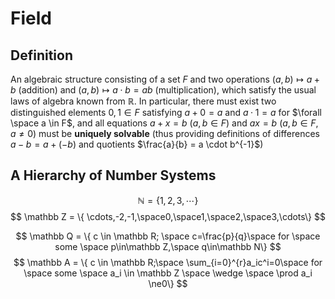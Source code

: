 # Field
## Definition
An algebraic structure consisting of a set $F$ and two operations $(a, b) \mapsto a + b$  (addition) and $(a, b) \mapsto a\cdot  b = ab$ (multiplication), which satisfy the usual laws of algebra known from $\mathbb{R}$. 
In particular, there must exist two distinguished elements $0, 1 \in F$ satisfying $a + 0 = a$ and $a · 1 = a$ for  $\forall \space a \in F$, and all equations $a + x = b$ ($a, b \in F$) and $ax = b$ ($a, b \in F, a \neq 0$) must be **uniquely solvable** (thus providing definitions of differences $a - b = a + (-b)$ and quotients $\frac{a}{b} = a \cdot b^{-1}$)
## A Hierarchy of Number Systems
$$\mathbb N = \{{1,2,3,\cdots} \}$$
$$
	\mathbb Z  = \{ \cdots,-2,-1,\space0,\space1,\space2,\space3,\cdots\}
$$

$$
\mathbb Q = \{ c \in \mathbb R; \space c=\frac{p}{q}\space for \space some \space p\in\mathbb Z,\space q\in\mathbb N\}
$$
$$
\mathbb A = \{ c \in \mathbb R;\space \sum_{i=0}^{r}a_ic^i=0\space for \space some \space a_i \in \mathbb Z \space \wedge \space \prod a_i \ne0\}
$$
